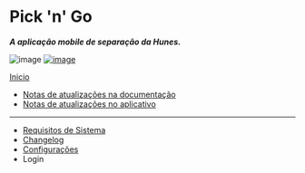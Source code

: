 # Pick 'n' Go

***A aplicação mobile de separação da Hunes.***

![image](https://img.shields.io/badge/Pick'n'Go-v1.3.0-success)
[![image](https://img.shields.io/badge/android->=5.0%20(Lollipop)-blue)](http://hunes.com.br/)

[Inicio](https://github.com/peedroca/documentations/blob/master/README.md#documentations)

- [Notas de atualizações na documentação](https://github.com/peedroca/documentations/blob/master/Pick%20'n'%20Go/notasDocumentacao.md#notas-da-documenta%C3%A7%C3%A3o)
- [Notas de atualizações no aplicativo](https://github.com/peedroca/documentations/blob/master/Pick%20'n'%20Go/notasAplicativo.md#notas-de-atualiza%C3%A7%C3%A3o)

---

- [Requisitos de Sistema](https://github.com/peedroca/documentations/blob/master/Pick%20'n'%20Go/requisitos.md#requisitos-de-sistema)
- [Changelog](https://github.com/peedroca/documentations/blob/master/Pick%20'n'%20Go/changelog.md#changelog)
- [Configurações](https://github.com/peedroca/documentations/blob/master/Pick%20'n'%20Go/configuracoes.md#configura%C3%A7%C3%B5es)
- Login
